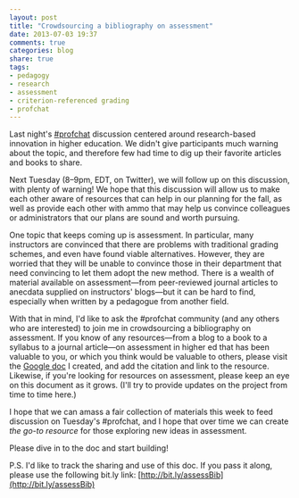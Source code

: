 ```yaml
---
layout: post
title: "Crowdsourcing a bibliography on assessment"
date: 2013-07-03 19:37
comments: true
categories: blog
share: true
tags: 
- pedagogy
- research
- assessment
- criterion-referenced grading
- profchat
---
```



Last night's [\#profchat](https://twitter.com/search/realtime?q=%23profchat&src=savs) discussion centered around research-based innovation in higher education. We didn't give participants much warning about the topic, and therefore few had time to dig up their favorite articles and books to share.

Next Tuesday (8–9pm, EDT, on Twitter), we will follow up on this discussion, with plenty of warning! We hope that this discussion will allow us to make each other aware of resources that can help in our planning for the fall, as well as provide each other with ammo that may help us convince colleagues or administrators that our plans are sound and worth pursuing.

One topic that keeps coming up is assessment. In particular, many instructors are convinced that there are problems with traditional grading schemes, and even have found viable alternatives. However, they are worried that they will be unable to convince those in their department that need convincing to let them adopt the new method. There is a wealth of material available on assessment—from peer-reviewed journal articles to anecdata supplied on instructors' blogs—but it can be hard to find, especially when written by a pedagogue from another field.

With that in mind, I'd like to ask the #profchat community (and any others who are interested) to join me in crowdsourcing a bibliography on assessment. If you know of any resources—from a blog to a book to a syllabus to a journal article—on assessment in higher ed that has been valuable to you, or which you think would be valuable to others, please visit the [Google doc][bib] I created, and add the citation and link to the resource. Likewise, if you're looking for resources on assessment, please keep an eye on this document as it grows. (I'll try to provide updates on the project from time to time here.)

I hope that we can amass a fair collection of materials this week to feed discussion on Tuesday's #profchat, and I hope that over time we can create *the go-to resource* for those exploring new ideas in assessment.

Please dive in to the doc and start building!

P.S. I'd like to track the sharing and use of this doc. If you pass it along, please use the following bit.ly link: [http://bit.ly/assessBib](http://bit.ly/assessBib)


[bib]: http://bit.ly/assessBib